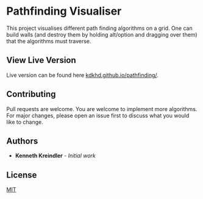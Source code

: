 # Pathfinding Visualiser

This project visualises different path finding algorithms on a grid. One can build walls (and destroy them by holding alt/option and dragging over them) that the algorithms must traverse.

## View Live Version

Live version can be found here [kdkhd.github.io/pathfinding/](https://kdkhd.github.io/pathfinding/).


## Contributing
Pull requests are welcome. You are welcome to implement more algorithms. For major changes, please open an issue first to discuss what you would like to change.

## Authors

* **Kenneth Kreindler** - *Initial work*

## License

[MIT](https://choosealicense.com/licenses/mit/)
